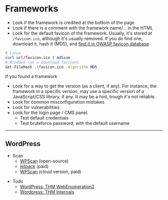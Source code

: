 # Frameworks

<div class="row row-cols-md-2"><div>

* Look if the framework is credited at the bottom of the page
* Look if there is a comment with the framework name/... in the HTML
* Look for the default favicon of the framework. Usually, it's stored at `/favicon.ico`, although it's usually removed. If you do find one, download it, hash it (MD5), and [find it in OWASP favicon database](https://wiki.owasp.org/index.php/OWASP_favicon_database)

```bash
# Linux
curl url/favicon.ico | md5sum
# Windows (on a download favicon)
Get-FileHash .\favicon.ico -Algorithm MD5
```

</div><div>

If you found a framework

* Look for a way to get the version (as a client, if any). For instance, the framework in a specific version, may use a specific version of a JavaScript/CSS library, if any. It may be a hint, trough it's not reliable.
* Look for common misconfiguration mistakes
* Look for vulnerabilities
* Look for the login page / CMS panel.
    * Test default credentials
    * Test bruteforce password, with the default username
</div></div>

<hr class="sep-both">

## WordPress

<div class="row row-cols-md-2"><div>

* Scan
  * [WPScan](https://github.com/wpscanteam/wpscan) (open-source)
  * [jetpack](https://jetpack.com/) (paid)
  * [WPScan](https://wpscan.com/) (cloud version, paid)
</div><div>

* Todo
  * [WordPress: THM WebEnumeration2](https://medium.com/@edwinngugi149/wordpress-hacking-tryhackme-write-up-1c895a1822b)
  * [Wordpress: THM Internals](https://medium.com/swlh/tryhackme-internal-walkthrough-fdc6c4b569bd)
</div></div>